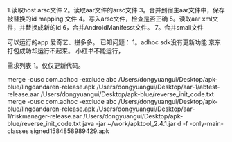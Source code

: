 
1.读取host arsc文件
2。读取aar文件的arsc文件
3。合并到宿主aar文件中，保存被替换的id mapping 文件
4。写入arsc文件，检查是否正确
5。读取aar xml文件，并替换成新的id
6，合并AndroidManifesst文件。
7。合并smali文件

可以运行的app
爱奇艺、拼多多。
已知问题：
1。adhoc sdk没有更新功能
京东打包成功却运行不起来。
小红书不能运行，

需求列表
1。仅仅更新代码。

merge -ousc com.adhoc -exclude abc /Users/dongyuangui/Desktop/apk-blue/lingdandaren-release.apk /Users/dongyuangui/Desktop/aar-1/abtest-release.aar /Users/dongyuangui/Desktop/apk-blue/reverse_init_code.txt 
merge -ousc com.adhoc -exclude abc /Users/dongyuangui/Desktop/apk-blue/lingdandaren-release.apk /Users/dongyuangui/Desktop/aar-1/riskmanager-release.aar /Users/dongyuangui/Desktop/apk-blue/reverse_init_code.txt 
java -jar ~/work/apktool_2.4.1.jar d -f -only-main-classes signed1584858989429.apk 

